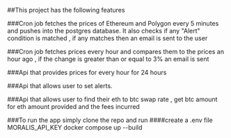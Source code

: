 ##This project has the following features

###Cron job fetches the prices of Ethereum and Polygon every 5 minutes and pushes into the postgres database. It also checks if any "Alert" condition is matched , if any matches then an email is sent to the user

###Cron job fetches prices every hour and compares them to the prices an hour ago , if the change is greater than or equal to 3% an email is sent

###Api that provides prices for every hour for 24 hours

###Api that allows user to set alerts.

###Api that allows user to find their eth to btc swap rate , get btc amount for eth amount provided and the fees incurred

###To run the app simply clone the repo and run
####create a .env file
  MORALIS_API_KEY 
  docker compose up --build

